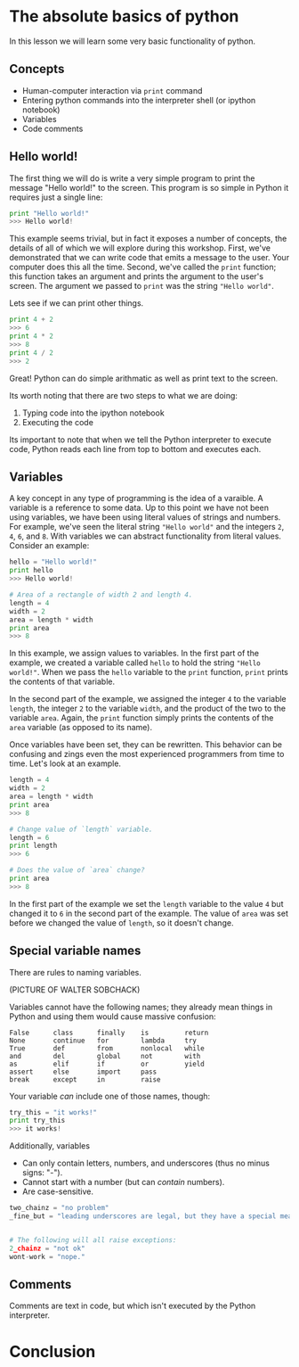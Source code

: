 The absolute basics of python
=============================
In this lesson we will learn some very basic functionality of python.

Concepts
--------
* Human-computer interaction via `print` command
* Entering python commands into the interpreter shell (or ipython notebook)
* Variables
* Code comments


Hello world!
------------
The first thing we will do is write a very simple program to print the message "Hello world!" to the screen. This program is so simple in Python it requires just a single line:

```python
print "Hello world!"
>>> Hello world!
```

This example seems trivial, but in fact it exposes a number of concepts, the details of all of which we will explore during this workshop. First, we've demonstrated that we can write code that emits a message to the user. Your computer does this all the time. Second, we've called the `print` function; this function takes an argument and prints the argument to the user's screen. The argument we passed to `print` was the string `"Hello world"`.

Lets see if we can print other things.

```python
print 4 + 2
>>> 6
print 4 * 2
>>> 8
print 4 / 2
>>> 2
```

Great! Python can do simple arithmatic as well as print text to the screen.

Its worth noting that there are two steps to what we are doing:

1. Typing code into the ipython notebook
2. Executing the code

Its important to note that when we tell the Python interpreter to execute code, Python reads each line from top to bottom and executes each.


Variables
---------
A key concept in any type of programming is the idea of a varaible. A variable is a reference to some data. Up to this point we have not been using variables, we have been using literal values of strings and numbers. For example, we've seen the literal string `"Hello world"` and the integers `2`, `4`, `6`, and `8`. With variables we can abstract functionality from literal values. Consider an example:

```python
hello = "Hello world!"
print hello
>>> Hello world!

# Area of a rectangle of width 2 and length 4.
length = 4
width = 2
area = length * width
print area
>>> 8
```

In this example, we assign values to variables. In the first part of the example, we created a variable called `hello` to hold the string `"Hello world!"`. When we pass the `hello` variable to the `print` function, `print` prints the contents of that variable.

In the second part of the example, we assigned the integer `4` to the variable `length`, the integer `2` to the variable `width`, and the product of the two to the variable `area`. Again, the `print` function simply prints the contents of the `area` variable (as opposed to its name).

Once variables have been set, they can be rewritten. This behavior can be confusing and zings even the most experienced programmers from time to time. Let's look at an example.

```python
length = 4
width = 2
area = length * width
print area
>>> 8

# Change value of `length` variable.
length = 6
print length
>>> 6

# Does the value of `area` change?
print area
>>> 8
```

In the first part of the example we set the `length` variable to the value `4` but changed it to `6` in the second part of the example. The value of `area` was set before we changed the value of `length`, so it doesn't change.


Special variable names
----------------------
There are rules to naming variables.

(PICTURE OF WALTER SOBCHACK)

Variables cannot have the following names; they already mean things in Python and using them would cause massive confusion:

    False      class      finally    is         return
    None       continue   for        lambda     try
    True       def        from       nonlocal   while
    and        del        global     not        with
    as         elif       if         or         yield
    assert     else       import     pass
    break      except     in         raise

Your variable *can* include one of those names, though:

```python
try_this = "it works!"
print try_this
>>> it works!
```

Additionally, variables

* Can only contain letters, numbers, and underscores (thus no minus signs: "-").
* Cannot start with a number (but can *contain* numbers).
* Are case-sensitive.

```python
two_chainz = "no problem"
_fine_but = "leading underscores are legal, but they have a special meaning"


# The following will all raise exceptions:
2_chainz = "not ok"
wont-work = "nope."
```


Comments
--------
Comments are text in code, but which isn't executed by the Python interpreter.


Conclusion
==========
